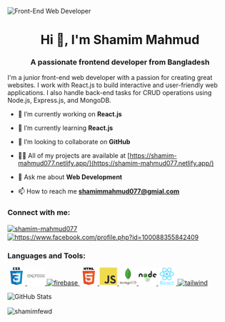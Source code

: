 ![Front-End Web Developer](https://i.ibb.co/7RjgLwb/front-end-web-devoloper.png)


<h1 align="center">Hi 👋, I'm Shamim Mahmud</h1>
<h3 align="center">A passionate frontend developer from Bangladesh</h3>


I'm a junior front-end web developer with a passion for creating great websites. I work with React.js to build interactive and user-friendly web applications. I also handle back-end tasks for CRUD operations using Node.js, Express.js, and MongoDB.


- 🔭 I’m currently working on **React.js**

- 🌱 I’m currently learning **React.js**

- 👯 I’m looking to collaborate on **GitHub**

- 👨‍💻 All of my projects are available at [https://shamim-mahmud077.netlify.app/](https://shamim-mahmud077.netlify.app/)

- 💬 Ask me about **Web Development**

- 📫 How to reach me **shamimmahmud077@gmial.com**

<h3 align="left">Connect with me:</h3>
<p align="left">
<a href="https://linkedin.com/in/shamim-mahmud077" target="blank"><img align="center" src="https://raw.githubusercontent.com/rahuldkjain/github-profile-readme-generator/master/src/images/icons/Social/linked-in-alt.svg" alt="shamim-mahmud077" height="30" width="40" /></a>
<a href="https://fb.com/https://www.facebook.com/shamimmahmud077" target="blank"><img align="center" src="https://raw.githubusercontent.com/rahuldkjain/github-profile-readme-generator/master/src/images/icons/Social/facebook.svg" alt="https://www.facebook.com/profile.php?id=100088355842409" height="30" width="40" /></a>
</p>

<h3 align="left">Languages and Tools:</h3>
<p align="left"> <a href="https://www.w3schools.com/css/" target="_blank" rel="noreferrer"> <img src="https://raw.githubusercontent.com/devicons/devicon/master/icons/css3/css3-original-wordmark.svg" alt="css3" width="40" height="40"/> </a> <a href="https://expressjs.com" target="_blank" rel="noreferrer"> <img src="https://raw.githubusercontent.com/devicons/devicon/master/icons/express/express-original-wordmark.svg" alt="express" width="40" height="40"/> </a> <a href="https://firebase.google.com/" target="_blank" rel="noreferrer"> <img src="https://www.vectorlogo.zone/logos/firebase/firebase-icon.svg" alt="firebase" width="40" height="40"/> </a> <a href="https://www.w3.org/html/" target="_blank" rel="noreferrer"> <img src="https://raw.githubusercontent.com/devicons/devicon/master/icons/html5/html5-original-wordmark.svg" alt="html5" width="40" height="40"/> </a> <a href="https://developer.mozilla.org/en-US/docs/Web/JavaScript" target="_blank" rel="noreferrer"> <img src="https://raw.githubusercontent.com/devicons/devicon/master/icons/javascript/javascript-original.svg" alt="javascript" width="40" height="40"/> </a> <a href="https://www.mongodb.com/" target="_blank" rel="noreferrer"> <img src="https://raw.githubusercontent.com/devicons/devicon/master/icons/mongodb/mongodb-original-wordmark.svg" alt="mongodb" width="40" height="40"/> </a> <a href="https://nodejs.org" target="_blank" rel="noreferrer"> <img src="https://raw.githubusercontent.com/devicons/devicon/master/icons/nodejs/nodejs-original-wordmark.svg" alt="nodejs" width="40" height="40"/> </a> <a href="https://reactjs.org/" target="_blank" rel="noreferrer"> <img src="https://raw.githubusercontent.com/devicons/devicon/master/icons/react/react-original-wordmark.svg" alt="react" width="40" height="40"/> </a> <a href="https://tailwindcss.com/" target="_blank" rel="noreferrer"> <img src="https://www.vectorlogo.zone/logos/tailwindcss/tailwindcss-icon.svg" alt="tailwind" width="40" height="40"/> </a> </p>

<p><img src="https://github-readme-stats.vercel.app/api?username=shamimfewd&amp;show_icons=true" alt="GitHub Stats"></p>

<p><img align="center" src="https://github-readme-stats.vercel.app/api/top-langs?username=shamimfewd&show_icons=true&locale=en&layout=compact" alt="shamimfewd" /></p>
